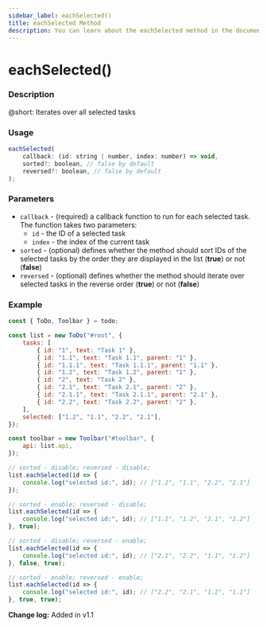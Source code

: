 ```yaml
---
sidebar_label: eachSelected()
title: eachSelected Method
description: You can learn about the eachSelected method in the documentation of the DHTMLX JavaScript To Do List library. Browse developer guides and API reference, try out code examples and live demos, and download a free 30-day evaluation version of DHTMLX To Do List.
---
```


# eachSelected()

### Description

@short: Iterates over all selected tasks

### Usage

~~~js
eachSelected(
    callback: (id: string | number, index: number) => void,
    sorted?: boolean, // false by default
    reversed?: boolean, // false by default
);
~~~

### Parameters

- `callback` - (required) a callback function to run for each selected task. The function takes two parameters:
    - `id` - the ID of a selected task
    - `index` - the index of the current task
- `sorted` - (optional) defines whether the method should sort IDs of the selected tasks by the order they are displayed in the list (**true**) or not (**false**)
- `reversed` - (optional) defines whether the method should iterate over selected tasks in the reverse order (**true**) or not (**false**)

### Example

~~~js {22-24,27-29,32-34,37-39}
const { ToDo, Toolbar } = todo;

const list = new ToDo("#root", {
	tasks: [
        { id: "1", text: "Task 1" },
		{ id: "1.1", text: "Task 1.1", parent: "1" },
        { id: "1.1.1", text: "Task 1.1.1", parent: "1.1" },
		{ id: "1.2", text: "Task 1.2", parent: "1" },
        { id: "2", text: "Task 2" },
		{ id: "2.1", text: "Task 2.1", parent: "2" },
        { id: "2.1.1", text: "Task 2.1.1", parent: "2.1" },
		{ id: "2.2", text: "Task 2.2", parent: "2" },
    ],
    selected: ["1.2", "1.1", "2.2", "2.1"],
});

const toolbar = new Toolbar("#toolbar", {
	api: list.api,
});

// sorted - disable; reversed - disable;
list.eachSelected(id => {
    console.log("selected id:", id); // ["1.2", "1.1", "2.2", "2.1"]
});

// sorted - enable; reversed - disable;
list.eachSelected(id => {
    console.log("selected id:", id); // ["1.1", "1.2", "2.1", "2.2"]
}, true);

// sorted - disable; reversed - enable;
list.eachSelected(id => {
    console.log("selected id:", id); // ["2.1", "2.2", "1.1", "1.2"]
}, false, true);

// sorted - enable; reversed - enable;
list.eachSelected(id => {
    console.log("selected id:", id); // ["2.2", "2.1", "1.2", "1.1"]
}, true, true);
~~~

**Change log:** Added in v1.1